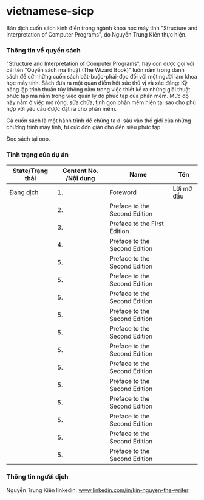 # vietnamese-sicp
Bản dịch cuốn sách kinh điển trong ngành khoa học máy tính "Structure and Interpretation of Computer Programs", do Nguyễn Trung Kiên thực hiện.

### Thông tin về quyển sách
"Structure and Interpretation of Computer Programs", hay còn được gọi với cái tên "Quyển sách ma thuật (The Wizard Book)" luôn nằm trong danh sách để cử những cuốn sách bắt-buộc-phải-đọc đối với một người làm khoa học máy tính. Sách đưa ra một quan điểm hết sức thú vị và xác đáng: 
Kỹ năng lập trình thuần túy không nằm trong việc thiết kế ra những giải thuật phức tạp mà nằm trong việc quản lý độ phức tạp của phần mềm. Mức độ này nằm ở việc mở rộng, sửa chữa, tinh gọn phần mềm hiện tại sao cho phù hợp với yêu cầu được đặt ra cho phần mềm.

Cả cuốn sách là một hành trình để chúng ta đi sâu vào thế giới của những chương trình máy tính, từ cực đơn giản cho đến siêu phức tạp.

Đọc sách tại ooo.

### Tình trạng của dự án


| State/Trạng thái | Content No. /Nội dung  | Name                                 | Tên |
|------------------|------------------------|--------------------------------------|------|
|Đang dịch         | 1.                     | Foreword                            | Lời mở đầu |
|                  | 2.                     | Preface to the Second Edition       |            |
|                  | 3.                     | Preface to the First Edition        |            |
|                  | 4.                     | Preface to the Second Edition       |            |                 
|                  | 5.                     | Preface to the Second Edition       |            |
|                  | 5.                     | Preface to the Second Edition       |            |
|                  | 5.                     | Preface to the Second Edition       |            |
|                  | 5.                     | Preface to the Second Edition       |            |
|                  | 5.                     | Preface to the Second Edition       |            |
|                  | 5.                     | Preface to the Second Edition       |            |
|                  | 5.                     | Preface to the Second Edition       |            |
|                  | 5.                     | Preface to the Second Edition       |            |
|                  | 5.                     | Preface to the Second Edition       |            |
|                  | 5.                     | Preface to the Second Edition       |            |
|                  | 5.                     | Preface to the Second Edition       |            |
|                  | 5.                     | Preface to the Second Edition       |            |

### Thông tin người dịch
Nguyễn Trung Kiên 
linkedin: www.linkedin.com/in/kin-nguyen-the-writer

### 

